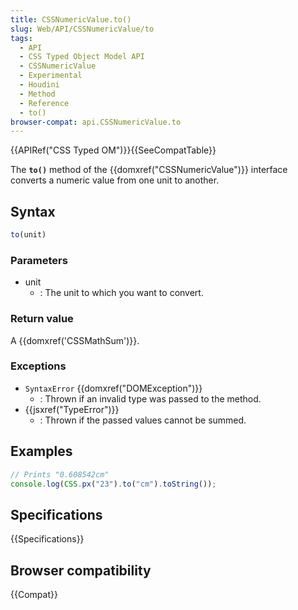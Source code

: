 ```yaml
---
title: CSSNumericValue.to()
slug: Web/API/CSSNumericValue/to
tags:
  - API
  - CSS Typed Object Model API
  - CSSNumericValue
  - Experimental
  - Houdini
  - Method
  - Reference
  - to()
browser-compat: api.CSSNumericValue.to
---
```

{{APIRef("CSS Typed OM")}}{{SeeCompatTable}}

The **`to()`** method of the
{{domxref("CSSNumericValue")}} interface converts a numeric value from one unit to
another.

## Syntax

```js
to(unit)
```

### Parameters

- unit
  - : The unit to which you want to convert.

### Return value

A {{domxref('CSSMathSum')}}.

### Exceptions

- `SyntaxError` {{domxref("DOMException")}}
  - : Thrown if an invalid type was passed to the method.
- {{jsxref("TypeError")}}
  - : Thrown if the passed values cannot be summed.

## Examples

```js
// Prints "0.608542cm"
console.log(CSS.px("23").to("cm").toString());
```

## Specifications

{{Specifications}}

## Browser compatibility

{{Compat}}
